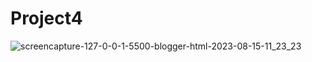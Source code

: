 # Project4


![screencapture-127-0-0-1-5500-blogger-html-2023-08-15-11_23_23](https://github.com/Krisheditz03/Project4/assets/135522095/3feb7b16-51bc-4430-ba3b-e10be08d27f1)

